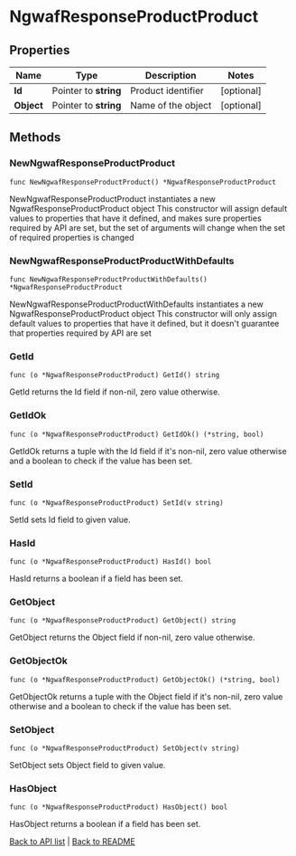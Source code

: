 # NgwafResponseProductProduct

## Properties

Name | Type | Description | Notes
------------ | ------------- | ------------- | -------------
**Id** | Pointer to **string** | Product identifier | [optional] 
**Object** | Pointer to **string** | Name of the object | [optional] 

## Methods

### NewNgwafResponseProductProduct

`func NewNgwafResponseProductProduct() *NgwafResponseProductProduct`

NewNgwafResponseProductProduct instantiates a new NgwafResponseProductProduct object
This constructor will assign default values to properties that have it defined,
and makes sure properties required by API are set, but the set of arguments
will change when the set of required properties is changed

### NewNgwafResponseProductProductWithDefaults

`func NewNgwafResponseProductProductWithDefaults() *NgwafResponseProductProduct`

NewNgwafResponseProductProductWithDefaults instantiates a new NgwafResponseProductProduct object
This constructor will only assign default values to properties that have it defined,
but it doesn't guarantee that properties required by API are set

### GetId

`func (o *NgwafResponseProductProduct) GetId() string`

GetId returns the Id field if non-nil, zero value otherwise.

### GetIdOk

`func (o *NgwafResponseProductProduct) GetIdOk() (*string, bool)`

GetIdOk returns a tuple with the Id field if it's non-nil, zero value otherwise
and a boolean to check if the value has been set.

### SetId

`func (o *NgwafResponseProductProduct) SetId(v string)`

SetId sets Id field to given value.

### HasId

`func (o *NgwafResponseProductProduct) HasId() bool`

HasId returns a boolean if a field has been set.

### GetObject

`func (o *NgwafResponseProductProduct) GetObject() string`

GetObject returns the Object field if non-nil, zero value otherwise.

### GetObjectOk

`func (o *NgwafResponseProductProduct) GetObjectOk() (*string, bool)`

GetObjectOk returns a tuple with the Object field if it's non-nil, zero value otherwise
and a boolean to check if the value has been set.

### SetObject

`func (o *NgwafResponseProductProduct) SetObject(v string)`

SetObject sets Object field to given value.

### HasObject

`func (o *NgwafResponseProductProduct) HasObject() bool`

HasObject returns a boolean if a field has been set.


[Back to API list](../README.md#documentation-for-api-endpoints) | [Back to README](../README.md)


